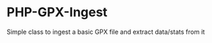 PHP-GPX-Ingest
==============

Simple class to ingest a basic GPX file and extract data/stats from it
